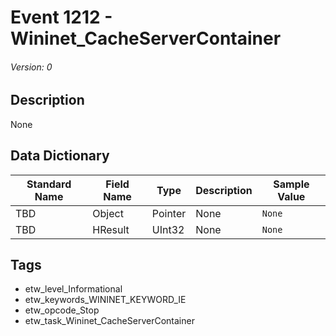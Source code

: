 # Event 1212 - Wininet_CacheServerContainer
###### Version: 0

## Description
None

## Data Dictionary
|Standard Name|Field Name|Type|Description|Sample Value|
|---|---|---|---|---|
|TBD|Object|Pointer|None|`None`|
|TBD|HResult|UInt32|None|`None`|

## Tags
* etw_level_Informational
* etw_keywords_WININET_KEYWORD_IE
* etw_opcode_Stop
* etw_task_Wininet_CacheServerContainer